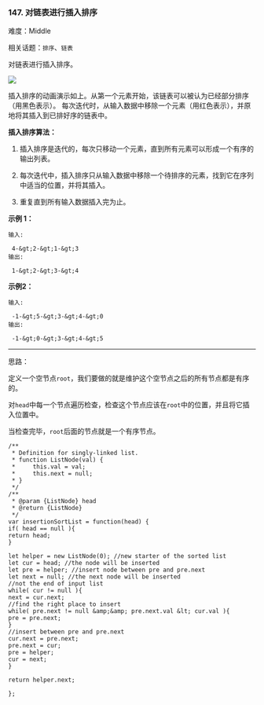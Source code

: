### 147. 对链表进行插入排序

难度：Middle

相关话题：`排序`、`链表`

对链表进行插入排序。



![](https://upload.wikimedia.org/wikipedia/commons/0/0f/Insertion-sort-example-300px.gif)

插入排序的动画演示如上。从第一个元素开始，该链表可以被认为已经部分排序（用黑色表示）。
每次迭代时，从输入数据中移除一个元素（用红色表示），并原地将其插入到已排好序的链表中。





 **插入排序算法：** 





1. 插入排序是迭代的，每次只移动一个元素，直到所有元素可以形成一个有序的输出列表。

2. 每次迭代中，插入排序只从输入数据中移除一个待排序的元素，找到它在序列中适当的位置，并将其插入。

3. 重复直到所有输入数据插入完为止。









 **示例 1：** 





```
输入:

 4-&gt;2-&gt;1-&gt;3
输出:

 1-&gt;2-&gt;3-&gt;4

```

 **示例2：** 





```
输入:

 -1-&gt;5-&gt;3-&gt;4-&gt;0
输出:

 -1-&gt;0-&gt;3-&gt;4-&gt;5

```


-----

思路：

定义一个空节点`root`，我们要做的就是维护这个空节点之后的所有节点都是有序的。

对`head`中每一个节点遍历检查，检查这个节点应该在`root`中的位置，并且将它插入位置中。

当检查完毕，`root`后面的节点就是一个有序节点。


```
/**
 * Definition for singly-linked list.
 * function ListNode(val) {
 *     this.val = val;
 *     this.next = null;
 * }
 */
/**
 * @param {ListNode} head
 * @return {ListNode}
 */
var insertionSortList = function(head) {
if( head == null ){
return head;
}

let helper = new ListNode(0); //new starter of the sorted list
let cur = head; //the node will be inserted
let pre = helper; //insert node between pre and pre.next
let next = null; //the next node will be inserted
//not the end of input list
while( cur != null ){
next = cur.next;
//find the right place to insert
while( pre.next != null &amp;&amp; pre.next.val &lt; cur.val ){
pre = pre.next;
}
//insert between pre and pre.next
cur.next = pre.next;
pre.next = cur;
pre = helper;
cur = next;
}

return helper.next;

};



```
